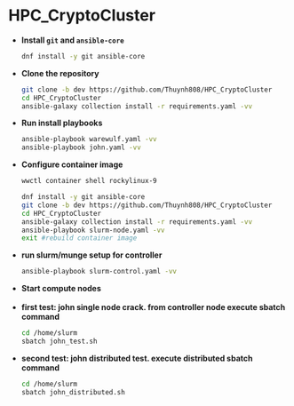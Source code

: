 # HPC_CryptoCluster


- **Install `git` and `ansible-core`**
  ```bash
  dnf install -y git ansible-core
  ```
- **Clone the repository**
  ```bash
  git clone -b dev https://github.com/Thuynh808/HPC_CryptoCluster
  cd HPC_CryptoCluster
  ansible-galaxy collection install -r requirements.yaml -vv
  ```
- **Run install playbooks**
  ```bash
  ansible-playbook warewulf.yaml -vv
  ansible-playbook john.yaml -vv
  ```
- **Configure container image**
  ```bash
  wwctl container shell rockylinux-9
  ```
  ```bash
  dnf install -y git ansible-core
  git clone -b dev https://github.com/Thuynh808/HPC_CryptoCluster
  cd HPC_CryptoCluster
  ansible-galaxy collection install -r requirements.yaml -vv
  ansible-playbook slurm-node.yaml -vv
  exit #rebuild container image
  ```
- **run slurm/munge setup for controller**
  ```bash
  ansible-playbook slurm-control.yaml -vv
  ```
- **Start compute nodes**
  <br><br>
- **first test: john single node crack. from controller node execute sbatch command**
  ```bash
  cd /home/slurm
  sbatch john_test.sh
  ```
- **second test: john distributed test.  execute distributed sbatch command**
  ```bash
  cd /home/slurm
  sbatch john_distributed.sh
  ```
